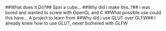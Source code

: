 ##What does it Do?##
Spin a cube...
##Why did i make this..?##
i was bored and wanted to screw with OpenGL and C
##What possible use could this have...
A project to learn from
##Why did i use GLUT over GLFW##
I already knew how to use GLUT, never bothered with GLFW
